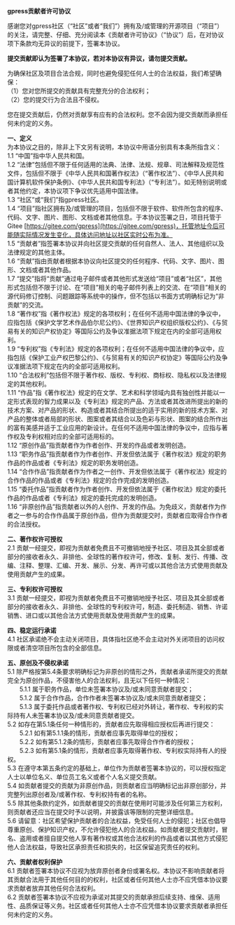 
**gpress贡献者许可协议**

感谢您对gpress社区（“社区”或者“我们”）拥有及/或管理的开源项目（“项目”）的关注，请完整、仔细、充分阅读本《贡献者许可协议》（“协议”）后，在对协议项下条款均无异议的前提下，签署本协议。

**提交贡献即认为签署了本协议，若对本协议有异议，请勿提交贡献。**    

为确保社区及项目合法合规，同时也避免侵犯任何人士的合法权益，我们希望确保：  
  （1）您对您所提交的贡献具有完整充分的合法权利；  
  （2）您的提交行为合法且不侵权。    

您在提交贡献后，仍然对贡献享有应有的合法权利。您不会因为提交贡献而承担任何未约定的义务。 

**一、定义**  
为本协议之目的，除非上下文另有说明，本协议中用语分别具有本条所指含义：  
1.1 “中国”指中华人民共和国。   
1.2 “法律”包括但不限于任何适用的法典、法律、法规、规章、司法解释及规范性文件，包括但不限于《中华人民共和国著作权法》（“著作权法”）、《中华人民共和国计算机软件保护条例》、《中华人民共和国专利法》（“专利法”）。如无特别说明或者其他约定，本协议项下争议优先适用中国法律。   
1.3 “社区”或“我们”指gpress社区。   
1.4 “项目”指社区拥有及/或管理的项目，包括但不限于软件、软件所包含的程序、代码、文字、图片、图形、文档或者其他信息。于本协议签署之日，项目托管于Gitee [https://gitee.com/gpress](https://gitee.com/gpress)，托管地址今后可能随实际情况发生变化，具体访问地址以社区实时公布为准。    
1.5 “贡献者”指签署本协议并向社区提交贡献的任何自然人、法人、其他组织以及法律规定的其他主体。  
1.6 “贡献”指由贡献者根据本协议向社区提交的任何程序、代码、文字、图片、图形、文档或者其他作品。  
1.7 “提交”指将“贡献”通过电子邮件或者其他形式发送给“项目”或者“社区”，其他形式包括但不限于讨论、在“项目”相关的电子邮件列表上的交流、在“项目”相关的源代码修订控制、问题跟踪等系统中的操作，但不包括以书面方式明确标记为“非贡献”的交流。  
1.8 “著作权”指《著作权法》规定的各项权利；在任何不适用中国法律的争议中，应指包括《保护文学艺术作品伯尔尼公约》、《世界知识产权组织版权公约》、《与贸易有关的知识产权协定》等国际公约及争议准据法项下规定在内的全部可适用权利。  
1.9 “专利权”指《专利法》规定的各项权利；在任何不适用中国法律的争议中，应指包括《保护工业产权巴黎公约》、《与贸易有关的知识产权协定》等国际公约及争议准据法项下规定在内的全部可适用权利。  
1.10 “合法权利”包括但不限于著作权、版权、专利权、商标权、隐私权以及法律规定的其他权利。  
1.11 “作品”指《著作权法》规定的在文学、艺术和科学领域内具有独创性并能以一定形式表现的智力成果以及《专利法》规定的产品、方法或者其改进所提出的新的技术方案、对产品的形状、构造或者其结合所提出的适于实用的新的技术方案、对产品的整体或者局部的形状、图案或者其结合以及色彩与形状、图案的结合所作出的富有美感并适于工业应用的新设计。在任何不适用中国法律的争议中，应指与著作权及专利权相对应的全部可适用标的。  
1.12 “原创作品”指贡献者作为作者创作、开发的作品或者发明创造。  
1.13 “职务作品”指贡献者作为作者创作、开发但依法属于《著作权法》规定的职务作品的作品或者《专利法》规定的职务发明创造。  
1.14 “合作作品”指贡献者作为作者之一创作、开发但依法属于《著作权法》规定的合作作品的作品或者《专利法》规定的合作完成的发明创造。  
1.15 “委托作品”指贡献者作为作者创作、开发但依法属于《著作权法》规定的委托作品的作品或者《专利法》规定的委托完成的发明创造。  
1.16 “非原创作品”指贡献者以外的人创作、开发的作品。为免歧义，贡献者作为作者之一参与的合作作品属于原创作品，但作为贡献提交时，贡献者应取得合作作者的合法授权。  

**二、著作权许可授权**  
2.1 贡献一经提交，即视为贡献者免费且不可撤销地授予社区、项目及其全部或者部分的接收者永久、非排他、全球性的著作权许可，修改、复制、发行、传播、改编、注释、整理、汇编、开发、展示、分发、再许可或以其他合法方式使用贡献及使用贡献产生的成果。

**三、专利权许可授权**  
3.1 贡献一经提交，即视为贡献者免费且不可撤销地授予社区、项目及其全部或者部分的接收者永久、非排他、全球性的专利权许可，制造、委托制造、销售、许诺销售、进口或以其他合法方式使用贡献及使用贡献产生的成果。

**四、稳定运行承诺**   
4.1 社区承诺绝不会主动关闭项目，具体指社区绝不会主动对外关闭项目的访问权限或者清空项目所包含的全部信息。

**五、原创及不侵权承诺**    
5.1 除严格按第5.4条要求明确标记为非原创的情形之外，贡献者承诺所提交的贡献完全为原创作品，不侵害他人的合法权利，且无以下任何一种情况：  
  5.1.1 属于职务作品，单位未签署本协议及/或未同意贡献者提交；  
  5.1.2 属于合作作品，合作作者未签署本协议及/或未同意贡献者提交；  
  5.1.3 属于委托作品或者著作权、专利权已经对外转让，著作权、专利权的实际持有人未签署本协议及/或未同意贡献者提交。  
5.2 如存在第5.1条任何一种情形的，贡献者应先取得相应授权后再进行提交：  
  5.2.1 如有第5.1.1条的情形，贡献者应事先取得单位的授权；  
  5.2.2 如有第5.1.2条的情形，贡献者应事先取得合作作者的授权；  
  5.2.3 如有第5.1条的情形，贡献者应事先取得著作权、专利权实际持有人的授权。  
5.3 在遵守本第五条约定的基础上，单位作为贡献者签署本协议的，可以授权指定人士以单位名义、单位员工名义或者个人名义提交贡献。  
5.4 如贡献者提交的贡献为非原创作品，则贡献者应当明确标记出非原创部分，并完整列出原创者及/或著作权、专利权持有者的名称。  
5.5 除其他条款约定外，如贡献者提交的贡献在使用时可能涉及任何第三方权利，则贡献者还应当在提交时予以说明，并披露该等限制的完整详细信息。  
5.6 请留意：社区希望保护贡献者的合法权益，免受任何人士的侵犯；社区也倡导尊重原创、保护知识产权，不允许侵犯他人的合法权益。如贡献者提交贡献时，冒名、盗用或者擅自提交他人享有著作权或其他合法权利的作品或者以其他方式侵犯他人合法权益，导致社区承担责任和损失的，社区保留追究责任的权利。

**六、贡献者权利保护**    
6.1 贡献者签署本协议不应视为放弃原创者身份或署名权。本协议不影响贡献者将其贡献合法用于其他任何目的的权利，社区或者任何其他人士亦不应凭借本协议要求贡献者放弃其他任何合法权利。  
6.2 贡献者签署本协议不应视为承诺对其提交的贡献承担后续支持、维保、适用性、品质保证等义务。社区或者任何其他人士亦不应凭借本协议要求贡献者承担任何未约定的义务。